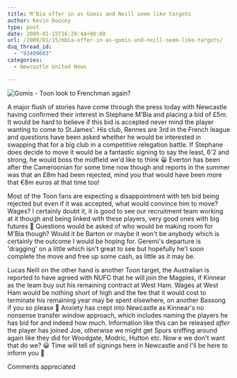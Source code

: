 ```yaml
---
title: M’Bia offer in as Gomis and Neill seem like targets
author: Kevin Doocey
type: post
date: 2009-01-15T16:29:44+00:00
url: /2009/01/15/mbia-offer-in-as-gomis-and-neill-seem-like-targets/
dsq_thread_id:
  - "93499603"
categories:
  - Newcastle United News

---
```


![Gomis - Toon look to Frenchman again?](http://www.lepoint.fr/content/system/media/2/20080528/2008-05-28T173540Z_01_NOOTR_RTRIDSP_2_OFRSP-FOOTBALL-EURO-FRANCE-GOMIS-20080528.jpg "Gomis - Toon look to Frenchman again?")


A major flush of stories have come through the press today with Newcastle having confirmed their interest in Stephane M'Bia and placing a bid of £5m. It would be hard to believe if this bid is accepted never mind the player wanting to come to St.James'. His club, Rennes are 3rd in the French league and questions have been asked whether he would be interested in swapping that for a big club in a competitive relegation battle. If Stephane does decide to move it would be a fantastic signing to say the least, 6'2 and strong, he would boss the midfield we'd like to think 😀 Everton has been after the Cameroonian for some time now though and reports in the summer was that an £8m had been rejected, mind you that would have been more that €8m euros at that time too!

Most of the Toon fans are expecting a disappointment with teh bid being rejected but even if it was accepted, what would convince him to move? Wages? I certainly doubt it, it is good to see our recruitment team working at it though and being linked with these players, very good ones with big futures 🙂 Questions would be asked of who would be making room for M'Bia though? Would it be Barton or maybe it won't be anybody which is certainly the outcome I would be hoping for. Geremi's departure is 'dragging' on a little which isn't great to see but hopefully he'l soon complete the move and free up some cash, as little as it may be.

Lucas Neill on the other hand is another Toon target, the Australian is reported to have agreed with NUFC that he will join the Magpies, if Kinnear as the team buy out his remaining contract at West Ham. Wages at West Ham would be nothing short of high and the fee that it would cost to terminate his remaining year may be spent elsewhere, on another Bassong if you so please 🙂 Anxiety has crept into Newcastle as Kinnear's no nonsense transfer window approach, which includes naming the players he has bid for and indeed how much. Information like this can be released <em>after</em> the player has joined Joe, otherwise we might get Spurs sniffing around again like they did for Woodgate, Modric, Hutton etc. Now e we don't want that do we? 😀 Time will tell of signings here in Newcastle and I'll be here to inform you 🙂

Comments appreciated
